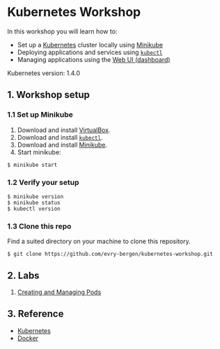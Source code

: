 # Kubernetes Workshop

In this workshop you will learn how to:

* Set up a [Kubernetes][k8s] cluster locally using [Minikube][minik8s]
* Deploying applications and services using [`kubectl`][kubectl]
* Managing applications using the [Web UI (dashboard)][k8sui]

Kubernetes version: 1.4.0


## 1. Workshop setup

### 1.1 Set up Minikube

1. Download and install [VirtualBox][virtualboxdl].
2. Download and install [`kubectl`][kubectldl].
3. Download and install [Minikube][minik8sdl].
4. Start minikube:

```
$ minikube start
```

### 1.2 Verify your setup

```
$ minikube version
$ minikube status
$ kubectl version
```

### 1.3 Clone this repo

Find a suited directory on your machine to clone this repository.

```
$ git clone https://github.com/evry-bergen/kubernetes-workshop.git
```

## 2. Labs

1. [Creating and Managing Pods](./labs/1-pods)

## 3. Reference

* [Kubernetes][k8s]
* [Docker][docker]

[docker]: https://docs.docker.com/
[k8s]: http://kubernetes.io/docs/
[k8sui]: http://kubernetes.io/docs/user-guide/ui/
[kubectl]: http://kubernetes.io/docs/user-guide/kubectl-overview/
[kubectldl]: http://kubernetes.io/docs/getting-started-guides/minikube/#install-kubectl
[minik8s]: https://github.com/kubernetes/minikube
[minik8sdl]: https://github.com/kubernetes/minikube/releases/latest
[virtualboxdl]: https://www.virtualbox.org/wiki/Downloads
